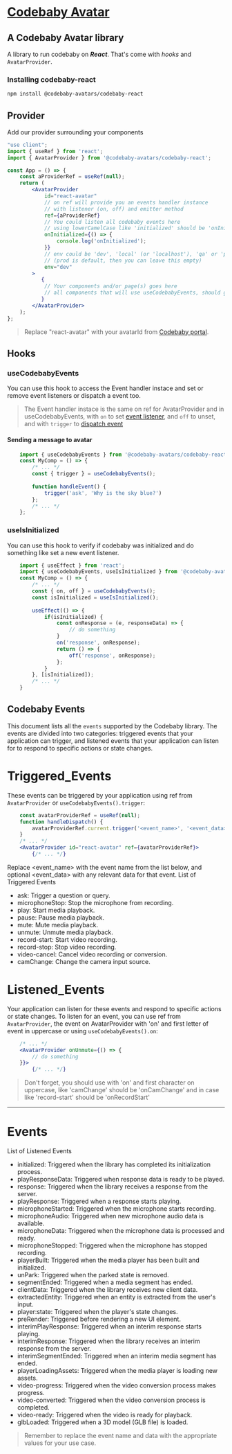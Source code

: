 # [Codebaby Avatar](https://codebaby.com/)
## A Codebaby Avatar library
A library to run codebaby on ___React___. That's come with _hooks_ and `AvatarProvider`.

### Installing codebaby-react
```bash
npm install @codebaby-avatars/codebaby-react
```

## Provider
Add our provider surrounding your components

```jsx
"use client";
import { useRef } from 'react';
import { AvatarProvider } from '@codebaby-avatars/codebaby-react';

const App = () => {
    const aProviderRef = useRef(null);
	return (
	    <AvatarProvider
	        id="react-avatar"
	        // on ref will provide you an events handler instance
	        // with listener (on, off) and emitter method
	        ref={aProviderRef}
	        // You could listen all codebaby events here
	        // using lowerCamelCase like 'initialized' should be 'onInitialized'
	        onInitialized={() => {
                console.log('onInitialized');
            }}
            // env could be 'dev', 'local' (or 'localhost'), 'qa' or 'prod' 
            // (prod is default, then you can leave this empty)
            env="dev"
	    >
	       {
	        // Your components and/or page(s) goes here
	        // all components that will use useCodebabyEvents, should go here
	       }
	    </AvatarProvider>
	);
};
```
> Replace "react-avatar" with your avatarId from [Codebaby portal](https://portal.codebaby.com).


## Hooks

### useCodebabyEvents

You can use this hook to access the Event handler instace and set or remove event listeners or dispatch a event too.

> The Event handler instace is the same on ref for AvatarProvider and in useCodebabyEvents, with `on` to set [event listener](#Listened_Events), and `off` to unset, and with `trigger` to [dispatch event](#Triggered_Events)

#### Sending a message to avatar

```jsx
    import { useCodebabyEvents } from '@codebaby-avatars/codebaby-react';
    const MyComp = () => {
        /* ... */
        const { trigger } = useCodebabyEvents();
        
        function handleEvent() {
            trigger('ask', 'Why is the sky blue?')
        };
        /* ... */
    };
```

### useIsInitialized

You can use this hook to verify if codebaby was initialized and do something like set a new event listener.

```jsx
    import { useEffect } from 'react';
    import { useCodebabyEvents, useIsInitialized } from '@codebaby-avatars/codebaby-react';
    const MyComp = () => {
        /* ... */
        const { on, off } = useCodebabyEvents();
        const isInitialized = useIsInitialized();
        
        useEffect(() => {
            if(isInitialized) {
                const onResponse = (e, responseData) => {
                    // do something
                }
                on('response', onResponse);
                return () => {
                    off('response', onResponse);
                };
            }
        }, [isInitialized]);
        /* ... */
    }
```

## Codebaby Events

This document lists all the `events` supported by the Codebaby library. The events are divided into two categories: triggered events that your application can trigger, and listened events that your application can listen for to respond to specific actions or state changes.

# Triggered_Events
These events can be triggered by your application using ref from `AvatarProvider` or `useCodebabyEvents().trigger`:
```jsx
    const avatarProviderRef = useRef(null);
    function handleDispatch() {
        avatarProviderRef.current.trigger('<event_name>', '<event_data>')
    }
    /* ... */
    <AvatarProvider id="react-avatar" ref={avatarProviderRef}>
        {/* ... */}
```
Replace <event_name> with the event name from the list below, and optional <event_data> with any relevant data for that event.
List of Triggered Events

- ask: Trigger a question or query.
- microphoneStop: Stop the microphone from recording.
- play: Start media playback.
- pause: Pause media playback.
- mute: Mute media playback.
- unmute: Unmute media playback.
- record-start: Start video recording.
- record-stop: Stop video recording.
- video-cancel: Cancel video recording or conversion.
- camChange: Change the camera input source.

# Listened_Events
Your application can listen for these events and respond to specific actions or state changes. To listen for an event, you can use ref from `AvatarProvider`, the event on AvatarProvider with 'on' and first letter of event in uppercase or using `useCodebabyEvents().on`:
```jsx
    /* ... */
    <AvatarProvider onUnmute={() => {
        // do something
    }}>
        {/* ... */}
```
> Don't forget, you should use with 'on' and first character on uppercase, like 'camChange' should be 'onCamChange' and in case like 'record-start' should be 'onRecordStart'

---
# Events
List of Listened Events

- initialized: Triggered when the library has completed its initialization process.
- playResponseData: Triggered when response data is ready to be played.
- response: Triggered when the library receives a response from the server.
- playResponse: Triggered when a response starts playing.
- microphoneStarted: Triggered when the microphone starts recording.
- microphoneAudio: Triggered when new microphone audio data is available.
- microphoneData: Triggered when the microphone data is processed and ready.
- microphoneStopped: Triggered when the microphone has stopped recording.
- playerBuilt: Triggered when the media player has been built and initialized.
- unPark: Triggered when the parked state is removed.
- segmentEnded: Triggered when a media segment has ended.
- clientData: Triggered when the library receives new client data.
- extractedEntity: Triggered when an entity is extracted from the user's input.
- player:state: Triggered when the player's state changes.
- preRender: Triggered before rendering a new UI element.
- interimPlayResponse: Triggered when an interim response starts playing.
- interimResponse: Triggered when the library receives an interim response from the server.
- interimSegmentEnded: Triggered when an interim media segment has ended.
- playerLoadingAssets: Triggered when the media player is loading new assets.
- video-progress: Triggered when the video conversion process makes progress.
- video-converted: Triggered when the video conversion process is completed.
- video-ready: Triggered when the video is ready for playback.
- glbLoaded: Triggered when a 3D model (GLB file) is loaded.

> Remember to replace the event name and data with the appropriate values for your use case.